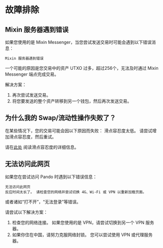 # 故障排除

## Mixin 服务器遇到错误

如果您使用的是 Mixin Messenger，当您尝试发送交易时可能会遇到以下错误消息：

```
Mixin 服务器遇到错误
```

一个可能的原因是您交易中的资产 UTXO 过多，超过256个，无法及时通过 Mixin Messenger 端点完成交易。

解决方案：

1. 再次尝试发送交易。
2. 将您要发送的整个资产转移到另一个钱包，然后再次发送交易。

## 为什么我的 Swap/流动性操作失败了？

在某些情况下，您的交易可能会因以下原因而失败： 滑点容忍度太低。 请尝试增加滑点容忍度，然后重试。

请在[此处](./trade.md#slippage-tolerance) 阅读滑点容忍度的详细信息。

## 无法访问此网页

如果您在尝试访问 Pando 时遇到以下错误信息：

```
无法访问此网页
反应时间太长了。 请检查您的网络并尝试切换 4G、Wi-Fi 或 VPN 以重新加载页面。
```

或者诸如“打不开”，“无法登录”等错误。

请尝试以下解决方案：
1. 检查您的网络连接。 如果您使用的是 VPN，请尝试切换到另一个 VPN 服务器。
2. 如果你住在中国，请努力克服网络封锁。 您可以尝试使用 VPN 或代理服务器。
